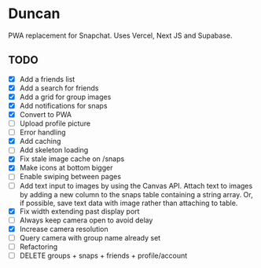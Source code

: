 # Duncan

PWA replacement for Snapchat. Uses Vercel, Next JS and Supabase.

## TODO

- [x] Add a friends list
- [x] Add a search for friends
- [x] Add a grid for group images
- [x] Add notifications for snaps
- [x] Convert to PWA
- [ ] Upload profile picture
- [ ] Error handling
- [x] Add caching
- [ ] Add skeleton loading
- [x] Fix stale image cache on /snaps
- [x] Make icons at bottom bigger
- [ ] Enable swiping between pages
- [ ] Add text input to images by using the Canvas API. Attach text to images by adding a new column to the snaps table containing a string array. Or, if possible, save text data with image rather than attaching to table.
- [x] Fix width extending past display port
- [ ] Always keep camera open to avoid delay
- [x] Increase camera resolution
- [ ] Query camera with group name already set
- [ ] Refactoring
- [ ] DELETE groups + snaps + friends + profile/account
